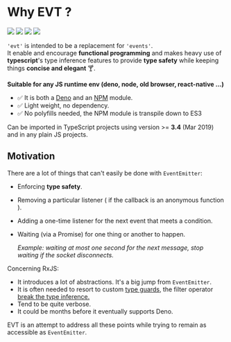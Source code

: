 # Why EVT ?

![](https://img.shields.io/bundlephobia/minzip/evt) ![](https://img.shields.io/npm/dw/evt) ![](https://img.shields.io/github/commit-activity/w/garronej/evt) ![](https://img.shields.io/npm/l/evt)

`'evt'` is intended to be a replacement for `'events'`.  
It enable and encourage **functional programming** and makes heavy use of **typescript**'s type inference features to provide **type safety** while keeping things **concise and elegant** 🍸.

**Suitable for any JS runtime env \(deno, node, old browser, react-native ...\)**

* ✅ It is both a [Deno](https://deno.land/x/evt) and an [NPM](https://www.npmjs.com/evt) module. 
* ✅ Light weight, no dependency.
* ✅ No polyfills needed, the NPM module is transpile down to ES3   

Can be imported in TypeScript projects using version &gt;= **3.4** \(Mar 2019\) and in any plain JS projects.

## Motivation

There are a lot of things that can't easily be done with `EventEmitter`:

* Enforcing **type safety**.
* Removing a particular listener \( if the callback is an anonymous function \).
* Adding a one-time listener for the next event that meets a condition.
* Waiting \(via a Promise\) for one thing or another to happen.  

  _Example: waiting at most one second for the next message, stop waiting if the socket disconnects._

Concerning RxJS:

* It introduces a lot of abstractions. It's a big jump from `EventEmitter`.
* It is often needed to resort to custom [type guards](https://www.typescriptlang.org/docs/handbook/advanced-types.html#user-defined-type-guards), the filter operator [break the type inference.](https://stackblitz.com/edit/evt-795plc?embed=1&file=index.ts&hideExplorer=1)
* Tend to be quite verbose.
* It could be months before it eventually supports Deno.

EVT is an attempt to address all these points while trying to remain as accessible as `EventEmitter`.

